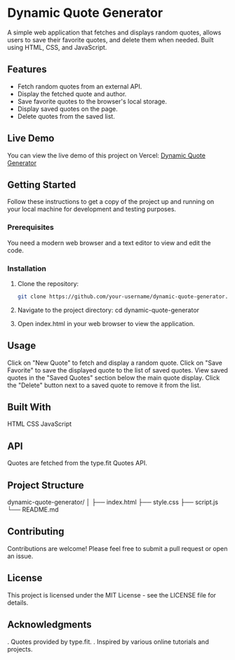 # Dynamic Quote Generator

A simple web application that fetches and displays random quotes, allows users to save their favorite quotes, and delete them when needed. Built using HTML, CSS, and JavaScript.

## Features

- Fetch random quotes from an external API.
- Display the fetched quote and author.
- Save favorite quotes to the browser's local storage.
- Display saved quotes on the page.
- Delete quotes from the saved list.

## Live Demo

You can view the live demo of this project on Vercel: [Dynamic Quote Generator](https://dynamic-quote-generator.vercel.app)

## Getting Started

Follow these instructions to get a copy of the project up and running on your local machine for development and testing purposes.

### Prerequisites

You need a modern web browser and a text editor to view and edit the code.

### Installation

1. Clone the repository:

   ```bash
   git clone https://github.com/your-username/dynamic-quote-generator.git

2. Navigate to the project directory:
   cd dynamic-quote-generator

3. Open index.html in your web browser to view the application.

## Usage

Click on "New Quote" to fetch and display a random quote.
Click on "Save Favorite" to save the displayed quote to the list of saved quotes.
View saved quotes in the "Saved Quotes" section below the main quote display.
Click the "Delete" button next to a saved quote to remove it from the list.

## Built With

HTML
CSS
JavaScript

## API

Quotes are fetched from the type.fit Quotes API.

## Project Structure

dynamic-quote-generator/
│
├── index.html
├── style.css
├── script.js
└── README.md

## Contributing

Contributions are welcome! Please feel free to submit a pull request or open an issue.

## License

This project is licensed under the MIT License - see the LICENSE file for details.

## Acknowledgments
   
   . Quotes provided by type.fit.
   . Inspired by various online tutorials and projects.
